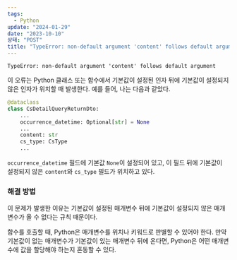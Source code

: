 ```yaml
---
tags:
  - Python
update: "2024-01-29"
date: "2023-10-10"
상태: "POST"
title: "TypeError: non-default argument 'content' follows default argument"
---
```

`TypeError: non-default argument 'content' follows default argument`



이 오류는 Python 클래스 또는 함수에서 기본값이 설정된 인자 뒤에 기본값이 설정되지 않은 인자가 위치할 때 발생한다. 예를 들어, 나는 다음과 같았다. 

```python
@dataclass
class CsDetailQueryReturnDto:
    ...
    occurrence_datetime: Optional[str] = None
    ...
    content: str
    cs_type: CsType
    ...
```

`occurrence_datetime` 필드에 기본값 `None`이 설정되어 있고, 이 필드 뒤에 기본값이 설정되지 않은 `content`와 `cs_type` 필드가 위치하고 있다.

### 해결 방법

이 문제가 발생한 이유는 기본값이 설정된 매개변수 뒤에 기본값이 설정되지 않은 매개변수가 올 수 없다는 규칙 때문이다. 

함수를 호출할 때, Python은 매개변수를 위치나 키워드로 판별할 수 있어야 한다. 만약 기본값이 없는 매개변수가 기본값이 있는 매개변수 뒤에 온다면, Python은 어떤 매개변수에 값을 할당해야 하는지 혼동할 수 있다.



